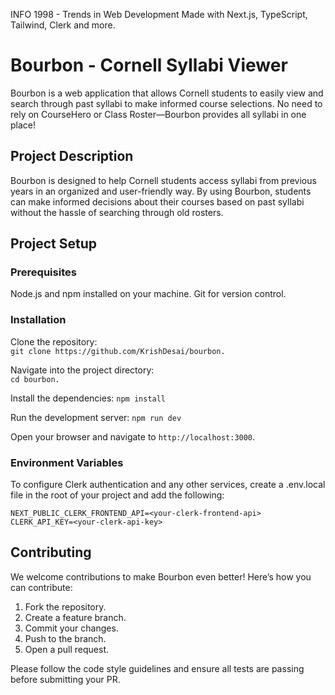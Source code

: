INFO 1998 - Trends in Web Development
Made with Next.js, TypeScript, Tailwind, Clerk and more. 

# Bourbon - Cornell Syllabi Viewer
Bourbon is a web application that allows Cornell students to easily view and search through past syllabi to make informed course selections. No need to rely on CourseHero or Class Roster—Bourbon provides all syllabi in one place!

## Project Description
Bourbon is designed to help Cornell students access syllabi from previous years in an organized and user-friendly way. By using Bourbon, students can make informed decisions about their courses based on past syllabi without the hassle of searching through old rosters.

## Project Setup
### Prerequisites
Node.js and npm installed on your machine.
Git for version control.

### Installation
Clone the repository: <br/>
`git clone https://github.com/KrishDesai/bourbon.`

Navigate into the project directory: <br/>
`cd bourbon.`

Install the dependencies:
`npm install`

Run the development server:
`npm run dev`

Open your browser and navigate to `http://localhost:3000`.

### Environment Variables
To configure Clerk authentication and any other services, create a .env.local file in the root of your project and add the following:

`NEXT_PUBLIC_CLERK_FRONTEND_API=<your-clerk-frontend-api>
CLERK_API_KEY=<your-clerk-api-key>`

## Contributing
We welcome contributions to make Bourbon even better! Here’s how you can contribute:

1. Fork the repository.
2. Create a feature branch.
3. Commit your changes.
4. Push to the branch.
5. Open a pull request.

Please follow the code style guidelines and ensure all tests are passing before submitting your PR.
